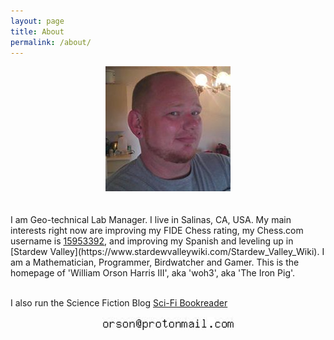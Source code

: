 ```yaml
---
layout: page
title: About
permalink: /about/
---
```

<div style="text-align: center;"><img src="/images/face.jpeg" width="200" height="200" alt=""></div><br><br>
I am  Geo-technical Lab Manager. I live in Salinas, CA, USA. My main interests right now are improving my FIDE Chess rating, my Chess.com username is <a href="https://www.chess.com/member/15953392">15953392</a>, and improving my Spanish and leveling up in
[Stardew Valley](https://www.stardewvalleywiki.com/Stardew_Valley_Wiki). I am a Mathematician, Programmer, Birdwatcher and Gamer. This is the homepage of 'William Orson Harris III', aka 'woh3', aka 'The Iron Pig'. <br><br>

I also run the Science Fiction Blog <a href="https://scifibookreader.wordpress.com/">Sci-Fi Bookreader</a>


<div style="text-align: center;"><img src="/images/email.jpg" width="211" height="21" alt=""></div>
